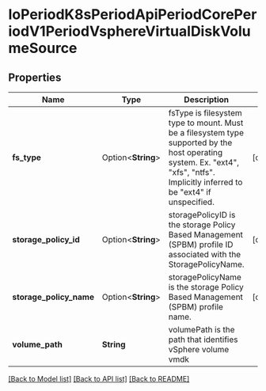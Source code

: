 # IoPeriodK8sPeriodApiPeriodCorePeriodV1PeriodVsphereVirtualDiskVolumeSource

## Properties

Name | Type | Description | Notes
------------ | ------------- | ------------- | -------------
**fs_type** | Option<**String**> | fsType is filesystem type to mount. Must be a filesystem type supported by the host operating system. Ex. \"ext4\", \"xfs\", \"ntfs\". Implicitly inferred to be \"ext4\" if unspecified. | [optional]
**storage_policy_id** | Option<**String**> | storagePolicyID is the storage Policy Based Management (SPBM) profile ID associated with the StoragePolicyName. | [optional]
**storage_policy_name** | Option<**String**> | storagePolicyName is the storage Policy Based Management (SPBM) profile name. | [optional]
**volume_path** | **String** | volumePath is the path that identifies vSphere volume vmdk | 

[[Back to Model list]](../README.md#documentation-for-models) [[Back to API list]](../README.md#documentation-for-api-endpoints) [[Back to README]](../README.md)


